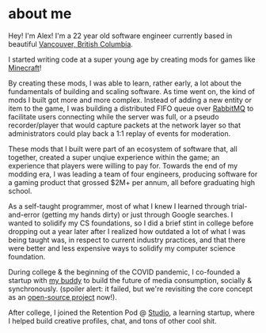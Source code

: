 # about me

Hey! I'm Alex! I'm a 22 year old software engineer currently based in beautiful [Vancouver, British Columbia](https://vancouver.ca).

I started writing code at a super young age by creating mods for games like [Minecraft](https://minecraft.net)!

By creating these mods, I was able to learn, rather early, a lot about the fundamentals of building and scaling software. As time went on, the kind of mods I built got more and more complex. Instead of adding a new entity or item to the game, I was building a distributed FIFO queue over [RabbitMQ](https://www.rabbitmq.com) to facilitate users connecting while the server was full, or a pseudo recorder/player that would capture packets at the network layer so that administrators could play back a 1:1 replay of events for moderation.

These mods that I built were part of an ecosystem of software that, all together, created a super unqiue experience within the game; an experience that players were willing to pay for. Towards the end of my modding era, I was leading a team of four engineers, producing software for a gaming product that grossed $2M+ per annum, all before graduating high school.

As a self-taught programmer, most of what I knew I learned through trial-and-error (getting my hands dirty) or just through Google searches. I wanted to solidify my CS foundations, so I did a brief stint in college before dropping out a year later after I realized how outdated a lot of what I was being taught was, in respect to current industry practices, and that there were better and less expensive ways to solidify my computer science foundation.

During college & the beginning of the COVID pandemic, I co-founded a startup with [my buddy](https://jonahseguin.com) to build the future of media consumption, socially & synchronously. (spoiler alert: it failed, but we're revisiting the core concept as an [open-source project](https://github.com/tsnaga/orbt) now!).

After college, I joined the Retention Pod @ [Studio](https://studio.com), a learning startup, where I helped build creative profiles, chat, and tons of other cool shit.
